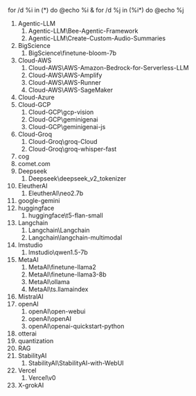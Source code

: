 for /d %i in (*) do @echo %i & for /d %j in (%i\*) do @echo     %j   

   
1. Agentic-LLM   
	1. Agentic-LLM\Bee-Agentic-Framework   
	1. Agentic-LLM\Create-Custom-Audio-Summaries   
1. BigScience   
	1. BigScience\finetune-bloom-7b   
1. Cloud-AWS   
	1. Cloud-AWS\AWS-Amazon-Bedrock-for-Serverless-LLM   
	1. Cloud-AWS\AWS-Amplify   
	1. Cloud-AWS\AWS-Runner   
	1. Cloud-AWS\AWS-SageMaker   
1. Cloud-Azure   
1. Cloud-GCP   
	1. Cloud-GCP\gcp-vision   
	1. Cloud-GCP\geminigenai   
	1. Cloud-GCP\geminigenai-js   
1. Cloud-Groq   
	1. Cloud-Groq\groq-Cloud   
	1. Cloud-Groq\groq-whisper-fast   
1. cog   
1. comet.com   
1. Deepseek   
	1. Deepseek\deepseek_v2_tokenizer   
1. EleutherAI   
	1. EleutherAI\neo2.7b   
1. google-gemini   
1. huggingface   
	1. huggingface\t5-flan-small   
1. Langchain   
	1. Langchain\Langchain   
	1. Langchain\langchain-multimodal   
1. lmstudio   
	1. lmstudio\qwen1.5-7b   
1. MetaAI   
	1. MetaAI\finetune-llama2   
	1. MetaAI\finetune-llama3-8b   
	1. MetaAI\ollama   
	1. MetaAI\ts.llamaindex   
1. MistralAI   
1. openAI   
	1. openAI\open-webui   
	1. openAI\openAI   
	1. openAI\openai-quickstart-python   
1. otterai   
1. quantization   
1. RAG   
1. StabilityAI   
	1. StabilityAI\StabilityAI-with-WebUI   
1. Vercel   
	1. Vercel\v0   
1. X-grokAI